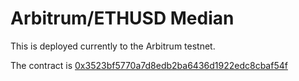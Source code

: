# Arbitrum/ETHUSD Median

This is deployed currently to the Arbitrum testnet.

The contract is [0x3523bf5770a7d8edb2ba6436d1922edc8cbaf54f](https://testnet.arbiscan.io/address/0x3523bf5770a7d8edb2ba6436d1922edc8cbaf54f#code)
